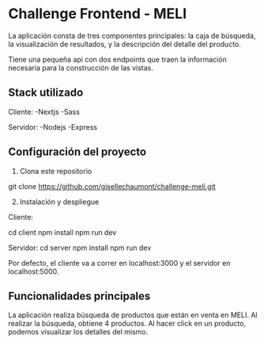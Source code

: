 # Challenge Frontend - MELI 

La aplicación consta de tres componentes principales: la caja de búsqueda, la visualización de
resultados, y la descripción del detalle del producto.

Tiene una pequeña api con dos endpoints que traen la información necesaria para la construcción de las vistas.

## Stack utilizado

Cliente:
-Nextjs 
-Sass

Servidor:
-Nodejs
-Express

## Configuración del proyecto

1. Clona este repositorio 

git clone https://github.com/gisellechaumont/challenge-meli.git

2. Instalación y despliegue

Cliente:

cd client 
npm install
npm run dev

Servidor:
cd server
npm install
npm run dev 

Por defecto, el cliente va a correr en localhost:3000 y el servidor en localhost:5000.

## Funcionalidades principales

La aplicación realiza búsqueda de productos que están en venta en MELI. Al realizar la búsqueda, obtiene 4 productos. Al hacer click en un producto, podemos visualizar los detalles del mismo.




